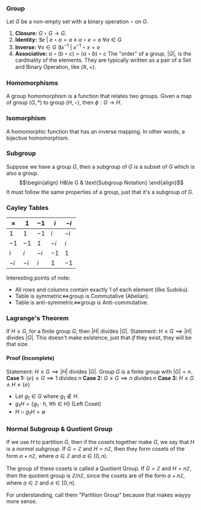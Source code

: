 ### Group
Let $G$ be a non-empty set with a binary operation $\star$ on $G$.
1. **Closure:** $G\star G\rightarrow G$.
2. **Identity:** $\exists e\ |\ e\star a = a \land a\star e = a\ \forall a\in G$
3. **Inverse:** $\forall x\in G \ \exists x^{-1} \ |\ x^{-1}\star x = e$
4. **Associative:** $a\star(b\star c)=(a\star b)\star c$
The "order" of a group, $|G|$, is the cardinality of the elements.
They are typically written as a pair of a Set and Binary Operation, like $(\mathbb{R},+)$.

### Homomorphisms
A group homomorphism is a function that relates two groups.
Given a map of group $(G,*)$ to group $(H,\star)$, then $\phi:G\rightarrow H$.

### Isomorphism
A homomorphic function that has an inverse mapping.
In other words, a bijective homomorphism.

### Subgroup
Suppose we have a group $G$, then a subgroup of $G$ is a subset of $G$ which is also a group.
$$\begin{align}
H&\le G & \text{Subgroup Notation}
\end{align}$$
It must follow the same properties of a group, just that it's a subgroup of $G$.

### Cayley Tables
| $\times$ | $1$  | $-1$ | $i$  | $-i$ |
| -------- | ---- | ---- | ---- | ---- |
| $1$      | $1$  | $-1$ | $i$  | $-i$ |
| $-1$     | $-1$ | $1$  | $-i$ | $i$  |
| $i$      | $i$  | $-i$ | $-1$ | $1$  |
| $-i$     | $-i$ | $i$  | $1$  | $-1$ |
Interesting points of note:
 - All rows and columns contain exactly 1 of each element (like Sudoku).
 - Table is symmetric$\iff$group is Commutative (Abelian).
 - Table is anti-symmetric$\iff$group is Anti-commutative.

### Lagrange's Theorem
If $H \le G$, for a finite group $G$, then $|H|$ divides $|G|$.
Statement: $H\le G \implies |H|\text{ divides }|G|$.
This doesn't make existence, just that *if* they exist, they will be that size.

#### Proof (Incomplete)
Statement: $H\le G \implies |H|\text{ divides }|G|$.
Group $G$ is a finite group with $|G|=n$.
**Case 1:** $\{e\}\le G \implies 1\text{ divides }n$
**Case 2:** $G\le G \implies n\text{ divides }n$
**Case 3:** $H\le G \land H\ne\{e\}$
 - Let $g_1\in G$ where $g_1\notin H$.
 - $g_1 H=\left\{g_1\cdot h,\ \forall h\in H\right\}$  (Left Coset)
 - $H\cap g_1 H=\emptyset$

### Normal Subgroup & Quotient Group
If we use $H$ to partition $G$, then if the cosets together make $G$, we say that $H$ is a *normal subgroup*.
If $G=\mathbb{Z}$ and $H=n\mathbb{Z}$, then they form cosets of the form $a+n\mathbb{Z}$, where $a\in\mathbb{Z}$ and $a\in[0,n)$.

The group of these cosets is called a Quotient Group.
If $G=\mathbb{Z}$ and $H=n\mathbb{Z}$, then the quotient group is $\mathbb{Z}/n\mathbb{Z}$, 
since the cosets are of the form $a+n\mathbb{Z}$, where $a\in\mathbb{Z}$ and $a\in[0,n)$.

For understanding, call them "Partition Group" because that makes wayyy more sense.


